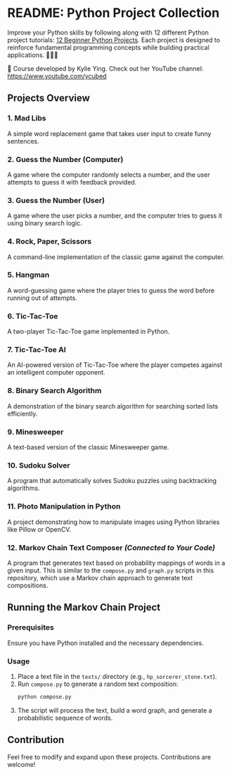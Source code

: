 # README: Python Project Collection

Improve your Python skills by following along with 12 different Python project tutorials: [12 Beginner Python Projects](https://youtu.be/8ext9G7xspg?feature=shared). Each project is designed to reinforce fundamental programming concepts while building practical applications. 🚀🚀🚀

🎥 Course developed by Kylie Ying. Check out her YouTube channel:    https://www.youtube.com/ycubed 

## **Projects Overview**

### 1. Mad Libs
A simple word replacement game that takes user input to create funny sentences.

### 2. Guess the Number (Computer)
A game where the computer randomly selects a number, and the user attempts to guess it with feedback provided.

### 3. Guess the Number (User)
A game where the user picks a number, and the computer tries to guess it using binary search logic.

### 4. Rock, Paper, Scissors
A command-line implementation of the classic game against the computer.

### 5. Hangman
A word-guessing game where the player tries to guess the word before running out of attempts.

### 6. Tic-Tac-Toe
A two-player Tic-Tac-Toe game implemented in Python.

### 7. Tic-Tac-Toe AI
An AI-powered version of Tic-Tac-Toe where the player competes against an intelligent computer opponent.

### 8. Binary Search Algorithm
A demonstration of the binary search algorithm for searching sorted lists efficiently.

### 9. Minesweeper
A text-based version of the classic Minesweeper game.

### 10. Sudoku Solver
A program that automatically solves Sudoku puzzles using backtracking algorithms.

### 11. Photo Manipulation in Python
A project demonstrating how to manipulate images using Python libraries like Pillow or OpenCV.

### 12. Markov Chain Text Composer *(Connected to Your Code)*
A program that generates text based on probability mappings of words in a given input. This is similar to the `compose.py` and `graph.py` scripts in this repository, which use a Markov chain approach to generate text compositions.

## Running the Markov Chain Project

### Prerequisites
Ensure you have Python installed and the necessary dependencies.

### Usage
1. Place a text file in the `texts/` directory (e.g., `hp_sorcerer_stone.txt`).
2. Run `compose.py` to generate a random text composition:
   ```bash
   python compose.py
   ```
3. The script will process the text, build a word graph, and generate a probabilistic sequence of words.

## Contribution
Feel free to modify and expand upon these projects. Contributions are welcome!





